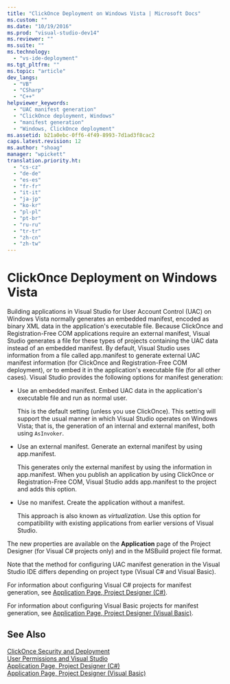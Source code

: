 ```yaml
---
title: "ClickOnce Deployment on Windows Vista | Microsoft Docs"
ms.custom: ""
ms.date: "10/19/2016"
ms.prod: "visual-studio-dev14"
ms.reviewer: ""
ms.suite: ""
ms.technology: 
  - "vs-ide-deployment"
ms.tgt_pltfrm: ""
ms.topic: "article"
dev_langs: 
  - "VB"
  - "CSharp"
  - "C++"
helpviewer_keywords: 
  - "UAC manifest generation"
  - "ClickOnce deployment, Windows"
  - "manifest generation"
  - "Windows, ClickOnce deployment"
ms.assetid: b21a0ebc-0ff6-4f49-8993-7d1ad3f8cac2
caps.latest.revision: 12
ms.author: "shoag"
manager: "wpickett"
translation.priority.ht: 
  - "cs-cz"
  - "de-de"
  - "es-es"
  - "fr-fr"
  - "it-it"
  - "ja-jp"
  - "ko-kr"
  - "pl-pl"
  - "pt-br"
  - "ru-ru"
  - "tr-tr"
  - "zh-cn"
  - "zh-tw"
---
```

# ClickOnce Deployment on Windows Vista
Building applications in Visual Studio for User Account Control (UAC) on Windows Vista normally generates an embedded manifest, encoded as binary XML data in the application's executable file. Because ClickOnce and Registration-Free COM applications require an external manifest, Visual Studio generates a file for these types of projects containing the UAC data instead of an embedded manifest. By default, Visual Studio uses information from a file called app.manifest to generate external UAC manifest information (for ClickOnce and Registration-Free COM deployment), or to embed it in the application's executable file (for all other cases). Visual Studio provides the following options for manifest generation:  
  
-   Use an embedded manifest. Embed UAC data in the application's executable file and run as normal user.  
  
     This is the default setting (unless you use ClickOnce). This setting will support the usual manner in which Visual Studio operates on Windows Vista; that is, the generation of an internal and external manifest, both using `AsInvoker`.  
  
-   Use an external manifest. Generate an external manifest by using app.manifest.  
  
     This generates only the external manifest by using the information in app.manifest. When you publish an application by using ClickOnce or Registration-Free COM, Visual Studio adds app.manifest to the project and adds this option.  
  
-   Use no manifest. Create the application without a manifest.  
  
     This approach is also known as *virtualization*. Use this option for compatibility with existing applications from earlier versions of Visual Studio.  
  
 The new properties are available on the **Application** page of the Project Designer (for Visual C# projects only) and in the MSBuild project file format.  
  
 Note that the method for configuring UAC manifest generation in the Visual Studio IDE differs depending on project type (Visual C# and Visual Basic).  
  
 For information about configuring Visual C# projects for manifest generation, see [Application Page, Project Designer (C#)](../reference/application-page--project-designer--csharp-.md).  
  
 For information about configuring Visual Basic projects for manifest generation, see [Application Page, Project Designer (Visual Basic)](../reference/application-page--project-designer--visual-basic-.md).  
  
## See Also  
 [ClickOnce Security and Deployment](../deployment/clickonce-security-and-deployment.md)   
 [User Permissions and Visual Studio](http://msdn.microsoft.com/en-us/d5c55084-1e7b-4b61-b478-137db01c0fc0)   
 [Application Page, Project Designer (C#)](../reference/application-page--project-designer--csharp-.md)   
 [Application Page, Project Designer (Visual Basic)](../reference/application-page--project-designer--visual-basic-.md)